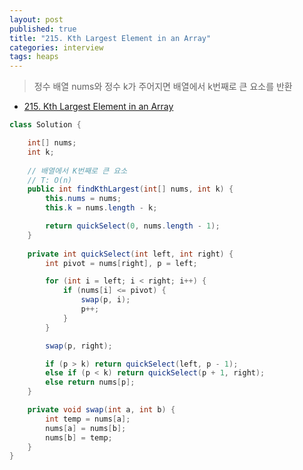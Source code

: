 ```yaml
---
layout: post
published: true
title: "215. Kth Largest Element in an Array"
categories: interview
tags: heaps
---
```


> 정수 배열 nums와 정수 k가 주어지면 배열에서 k번째로 큰 요소를 반환

- [215. Kth Largest Element in an Array](https://leetcode.com/problems/kth-largest-element-in-an-array/)

```java
class Solution {

    int[] nums;
    int k;
    
    // 배열에서 K번째로 큰 요소
    // T: O(n)
    public int findKthLargest(int[] nums, int k) {
        this.nums = nums;
        this.k = nums.length - k;

        return quickSelect(0, nums.length - 1);
    }
    
    private int quickSelect(int left, int right) {
        int pivot = nums[right], p = left;

        for (int i = left; i < right; i++) {
            if (nums[i] <= pivot) {
                swap(p, i);
                p++;
            }
        }

        swap(p, right);

        if (p > k) return quickSelect(left, p - 1);
        else if (p < k) return quickSelect(p + 1, right);
        else return nums[p];
    }

    private void swap(int a, int b) {
        int temp = nums[a];
        nums[a] = nums[b];
        nums[b] = temp;
    }
}
```